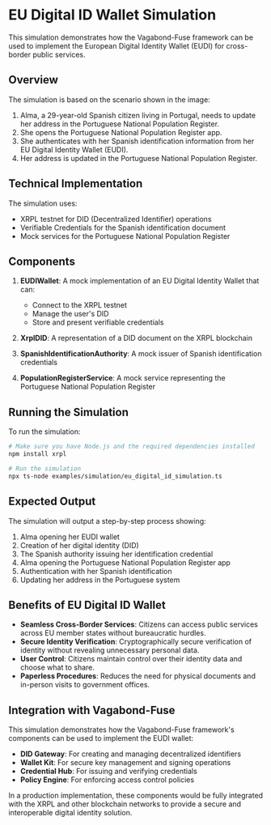 # EU Digital ID Wallet Simulation

This simulation demonstrates how the Vagabond-Fuse framework can be used to implement the European Digital Identity Wallet (EUDI) for cross-border public services.

## Overview

The simulation is based on the scenario shown in the image:

1. Alma, a 29-year-old Spanish citizen living in Portugal, needs to update her address in the Portuguese National Population Register.
2. She opens the Portuguese National Population Register app.
3. She authenticates with her Spanish identification information from her EU Digital Identity Wallet (EUDI).
4. Her address is updated in the Portuguese National Population Register.

## Technical Implementation

The simulation uses:

- XRPL testnet for DID (Decentralized Identifier) operations
- Verifiable Credentials for the Spanish identification document
- Mock services for the Portuguese National Population Register

## Components

1. **EUDIWallet**: A mock implementation of an EU Digital Identity Wallet that can:

   - Connect to the XRPL testnet
   - Manage the user's DID
   - Store and present verifiable credentials

2. **XrplDID**: A representation of a DID document on the XRPL blockchain

3. **SpanishIdentificationAuthority**: A mock issuer of Spanish identification credentials

4. **PopulationRegisterService**: A mock service representing the Portuguese National Population Register

## Running the Simulation

To run the simulation:

```bash
# Make sure you have Node.js and the required dependencies installed
npm install xrpl

# Run the simulation
npx ts-node examples/simulation/eu_digital_id_simulation.ts
```

## Expected Output

The simulation will output a step-by-step process showing:

1. Alma opening her EUDI wallet
2. Creation of her digital identity (DID)
3. The Spanish authority issuing her identification credential
4. Alma opening the Portuguese National Population Register app
5. Authentication with her Spanish identification
6. Updating her address in the Portuguese system

## Benefits of EU Digital ID Wallet

- **Seamless Cross-Border Services**: Citizens can access public services across EU member states without bureaucratic hurdles.
- **Secure Identity Verification**: Cryptographically secure verification of identity without revealing unnecessary personal data.
- **User Control**: Citizens maintain control over their identity data and choose what to share.
- **Paperless Procedures**: Reduces the need for physical documents and in-person visits to government offices.

## Integration with Vagabond-Fuse

This simulation demonstrates how the Vagabond-Fuse framework's components can be used to implement the EUDI wallet:

- **DID Gateway**: For creating and managing decentralized identifiers
- **Wallet Kit**: For secure key management and signing operations
- **Credential Hub**: For issuing and verifying credentials
- **Policy Engine**: For enforcing access control policies

In a production implementation, these components would be fully integrated with the XRPL and other blockchain networks to provide a secure and interoperable digital identity solution.
